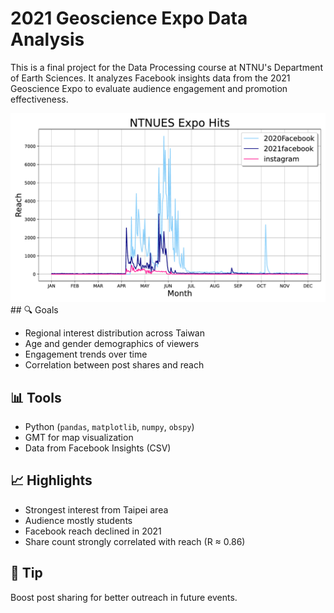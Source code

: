 # 2021 Geoscience Expo Data Analysis

This is a final project for the Data Processing course at NTNU's Department of Earth Sciences. It analyzes Facebook insights data from the 2021 Geoscience Expo to evaluate audience engagement and promotion effectiveness.

<img src="./Hits-1.png" alt="Hits" width="600"/>
## 🔍 Goals

- Regional interest distribution across Taiwan  
- Age and gender demographics of viewers  
- Engagement trends over time  
- Correlation between post shares and reach  

## 📊 Tools

- Python (`pandas`, `matplotlib`, `numpy`, `obspy`)  
- GMT for map visualization  
- Data from Facebook Insights (CSV)

## 📈 Highlights

- Strongest interest from Taipei area  
- Audience mostly students  
- Facebook reach declined in 2021  
- Share count strongly correlated with reach (R ≈ 0.86)

## 📌 Tip

Boost post sharing for better outreach in future events.
